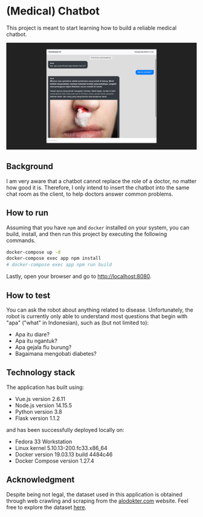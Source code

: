 # (Medical) Chatbot

This project is meant to start learning how to build a reliable medical chatbot.

![Application Screenshot](screenshot.png)

## Background

I am very aware that a chatbot cannot replace the role of a doctor, no matter how good it is. Therefore, I only intend to insert the chatbot into the same chat room as the client, to help doctors answer common problems.

## How to run

Assuming that you have `npm` and `docker` installed on your system, you can build, install, and then run this project by executing the following commands.

```bash
docker-compose up -d
docker-compose exec app npm install
# docker-compose exec app npm run build
```

Lastly, open your browser and go to [http://localhost:8080](http://localhost:8080).

## How to test

You can ask the robot about anything related to disease. Unfortunately, the robot is currently only able to understand most questions that begin with "apa" ("what" in Indonesian), such as (but not limited to):

- Apa itu diare?
- Apa itu ngantuk?
- Apa gejala flu burung?
- Bagaimana mengobati diabetes?

## Technology stack

The application has built using:

- Vue.js version 2.6.11
- Node.js version 14.15.5
- Python version 3.8
- Flask version 1.1.2

and has been successfully deployed locally on:

- Fedora 33 Workstation
- Linux kernel 5.10.13-200.fc33.x86_64
- Docker version 19.03.13 build 4484c46
- Docker Compose version 1.27.4

## Acknowledgment

Despite being not legal, the dataset used in this application is obtained through web crawling and scraping from the [alodokter.com](alodokter.com) website. Feel free to explore the dataset [here](db).

